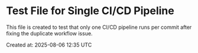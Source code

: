 # Test File for Single CI/CD Pipeline

This file is created to test that only one CI/CD pipeline runs per commit after fixing the duplicate workflow issue.

Created at: 2025-08-06 12:35 UTC